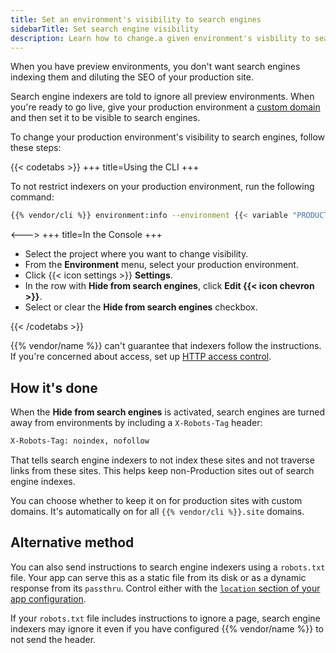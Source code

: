```yaml
---
title: Set an environment's visibility to search engines
sidebarTitle: Set search engine visibility
description: Learn how to change.a given environment's visbility to search engines.
---
```


When you have preview environments,
you don't want search engines indexing them and diluting the SEO of your production site.

Search engine indexers are told to ignore all preview environments.
When you're ready to go live, give your production environment a [custom domain](../domains/steps/_index.md)
and then set it to be visible to search engines.

To change your production environment's visibility to search engines, follow these steps:

{{< codetabs >}}
+++
title=Using the CLI
+++

To not restrict indexers on your production environment, run the following command:

```bash
{{% vendor/cli %}} environment:info --environment {{< variable "PRODUCTION_ENVIRONMENT_NAME" >}} restrict_robots false
```

<--->
+++
title=In the Console
+++

- Select the project where you want to change visibility.
- From the **Environment** menu, select your production environment.
- Click {{< icon settings >}} **Settings**.
- In the row with **Hide from search engines**, click **Edit {{< icon chevron >}}**.
- Select or clear the **Hide from search engines** checkbox.

{{< /codetabs >}}

{{% vendor/name %}} can't guarantee that indexers follow the instructions.
If you're concerned about access, set up [HTTP access control](./http-access-control.md).

## How it's done

When the **Hide from search engines** is activated,
search engines are turned away from environments by including a `X-Robots-Tag` header:

```txt
X-Robots-Tag: noindex, nofollow
```

That tells search engine indexers to not index these sites and not traverse links from these sites.
This helps keep non-Production sites out of search engine indexes.

You can choose whether to keep it on for production sites with custom domains.
It's automatically on for all `{{% vendor/cli %}}.site` domains.

## Alternative method

You can also send instructions to search engine indexers using a `robots.txt` file.
Your app can serve this as a static file from its disk or as a dynamic response from its `passthru`.
Control either with the [`location` section of your app configuration](/create-apps/app-reference/builtin-image.md#locations).

If your `robots.txt` file includes instructions to ignore a page,
search engine indexers may ignore it even if you have configured {{% vendor/name %}} to not send the header.
